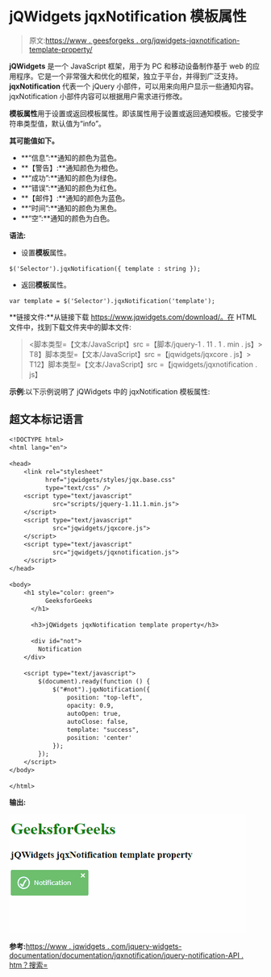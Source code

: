 # jQWidgets jqxNotification 模板属性

> 原文:[https://www . geesforgeks . org/jqwidgets-jqxnotification-template-property/](https://www.geeksforgeeks.org/jqwidgets-jqxnotification-template-property/)

**jQWidgets** 是一个 JavaScript 框架，用于为 PC 和移动设备制作基于 web 的应用程序。它是一个非常强大和优化的框架，独立于平台，并得到广泛支持。 **jqxNotification** 代表一个 jQuery 小部件，可以用来向用户显示一些通知内容。jqxNotification 小部件内容可以根据用户需求进行修改。

**模板属性**用于设置或返回模板属性。即该属性用于设置或返回通知模板。它接受字符串类型值，默认值为“info”。

**其可能值如下。**

*   **“信息”:**通知的颜色为蓝色。
*   **【警告】:**通知颜色为橙色。
*   **“成功”:**通知的颜色为绿色。
*   **“错误”:**通知的颜色为红色。
*   **【邮件】:**通知的颜色为蓝色。
*   **“时间”:**通知的颜色为黑色。
*   **“空”:**通知的颜色为白色。

**语法:**

*   设置**模板**属性。

```
$('Selector').jqxNotification({ template : string });
```

*   返回**模板**属性。

```
var template = $('Selector').jqxNotification('template');
```

**链接文件:**从链接下载 https://www.jqwidgets.com/download/。在 HTML 文件中，找到下载文件夹中的脚本文件:

> <link rel="”stylesheet”" href="”jqwidgets/styles/jqx.base.css”" type="”text/css”">
> <脚本类型=【文本/JavaScript】src =【脚本/jquery-1 . 11 . 1 . min . js】></脚本>
> T8】脚本类型=【文本/JavaScript】src =【jqwidgets/jqxcore . js】></脚本>
> T12】脚本类型=【文本/JavaScript】src =【jqwidgets/jqxnotification . js】

**示例**:以下示例说明了 jQWidgets 中的 jqxNotification 模板属性:

## 超文本标记语言

```
<!DOCTYPE html>
<html lang="en">

<head>
    <link rel="stylesheet" 
          href="jqwidgets/styles/jqx.base.css"
          type="text/css" />
    <script type="text/javascript" 
            src="scripts/jquery-1.11.1.min.js">
    </script>
    <script type="text/javascript" 
            src="jqwidgets/jqxcore.js">
    </script>
    <script type="text/javascript" 
            src="jqwidgets/jqxnotification.js">
    </script>
</head>

<body>
    <h1 style="color: green">
          GeeksforGeeks
      </h1>

      <h3>jQWidgets jqxNotification template property</h3>

      <div id="not">
        Notification
    </div>

    <script type="text/javascript">
        $(document).ready(function () {
            $("#not").jqxNotification({
                position: "top-left",
                opacity: 0.9,
                autoOpen: true,
                autoClose: false,
                template: "success",
                position: 'center'
            });
        });
    </script>
</body>

</html>
```

**输出:**

![](img/dae674049bae179679befd2b8fc8ab5e.png)

**参考:**[https://www . jqwidgets . com/jquery-widgets-documentation/documentation/jqxnotification/jquery-notification-API . htm？搜索=](https://www.jqwidgets.com/jquery-widgets-documentation/documentation/jqxnotification/jquery-notification-api.htm?search=)